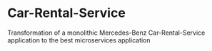# Car-Rental-Service
Transformation of a monolithic Mercedes-Benz Car-Rental-Service application to the best microservices application
